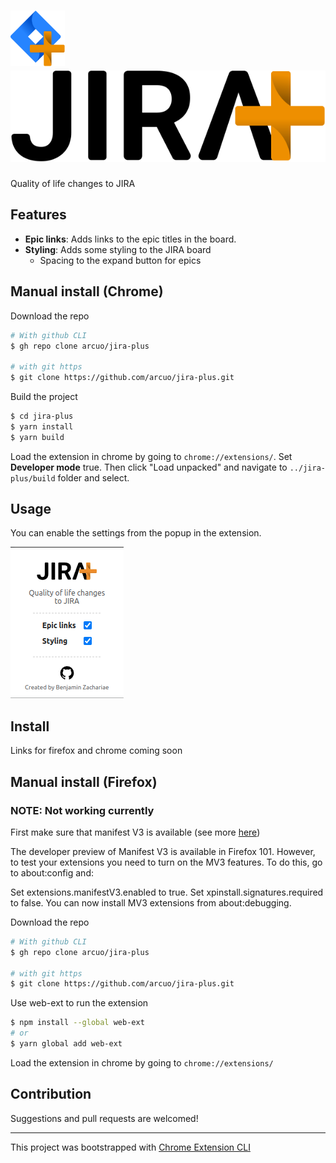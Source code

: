# <img src="public/icons/icon_vector.svg" height="89">&nbsp; &nbsp; &nbsp;<img src="public/title_icon.svg">

Quality of life changes to JIRA

## Features

- **Epic links**: Adds links to the epic titles in the board.
- **Styling**: Adds some styling to the JIRA board
  - Spacing to the expand button for epics

## Manual install (Chrome)

Download the repo

```sh
# With github CLI
$ gh repo clone arcuo/jira-plus

# with git https
$ git clone https://github.com/arcuo/jira-plus.git
```

Build the project

```sh
$ cd jira-plus
$ yarn install
$ yarn build
```

Load the extension in chrome by going to `chrome://extensions/`. Set **Developer mode** true. Then click "Load unpacked" and navigate to  `../jira-plus/build` folder and select.

## Usage

You can enable the settings from the popup in the extension.

<img src="./popup.png">

## Install

Links for firefox and chrome coming soon

## Manual install (Firefox)

### **NOTE: Not working currently**

First make sure that manifest V3 is available (see more [here](https://extensionworkshop.com/documentation/develop/manifest-v3-migration-guide/))

The developer preview of Manifest V3 is available in Firefox 101. However, to test your extensions you need to turn on the MV3 features. To do this, go to about:config and:

Set extensions.manifestV3.enabled to true.
Set xpinstall.signatures.required to false.
You can now install MV3 extensions from about:debugging.

Download the repo

```sh
# With github CLI
$ gh repo clone arcuo/jira-plus

# with git https
$ git clone https://github.com/arcuo/jira-plus.git
```

Use web-ext to run the extension

```sh
$ npm install --global web-ext
# or
$ yarn global add web-ext

```

Load the extension in chrome by going to `chrome://extensions/`

## Contribution

Suggestions and pull requests are welcomed!

---

This project was bootstrapped with [Chrome Extension CLI](https://github.com/dutiyesh/chrome-extension-cli)
